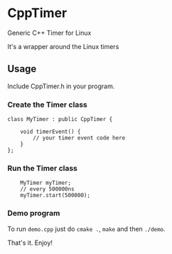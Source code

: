 # CppTimer
Generic C++ Timer for Linux

It's a wrapper around the Linux timers

## Usage
Include CppTimer.h in your program.

### Create the Timer class
```
class MyTimer : public CppTimer {

	void timerEvent() {
		// your timer event code here
	}
};
```

### Run the Timer class
```
	MyTimer myTimer;
	// every 500000ns
	myTimer.start(500000);
```

### Demo program

To run `demo.cpp` just do `cmake .`, `make` and then `./demo`.



That's it. Enjoy!
